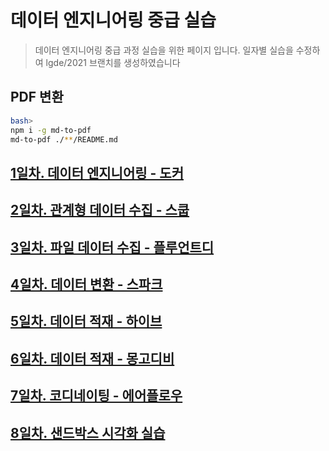 # 데이터 엔지니어링 중급 실습
> 데이터 엔지니어링 중급 과정 실습을 위한 페이지 입니다. 일자별 실습을 수정하여 lgde/2021 브랜치를 생성하였습니다

## PDF 변환
```bash
bash>
npm i -g md-to-pdf
md-to-pdf ./**/README.md
```

## [1일차. 데이터 엔지니어링 - 도커](https://github.com/psyoblade/data-engineer-intermediate-training/tree/master/basic/README.md)

## [2일차. 관계형 데이터 수집 - 스쿱](https://github.com/psyoblade/data-engineer-intermediate-training/tree/master/day1/README.md)
        
## [3일차. 파일 데이터 수집 - 플루언트디](https://github.com/psyoblade/data-engineer-intermediate-training/tree/master/day2/README.md)
        
## [4일차. 데이터 변환 - 스파크](https://github.com/psyoblade/data-engineer-intermediate-training/tree/master/day3/README.md)
        
## [5일차. 데이터 적재 - 하이브](https://github.com/psyoblade/data-engineer-intermediate-training/tree/master/day4/README.md)
        
## [6일차. 데이터 적재 - 몽고디비](https://github.com/psyoblade/data-engineer-intermediate-training/tree/master/day5/README.md)

## [7일차. 코디네이팅 - 에어플로우](https://github.com/psyoblade/data-engineer-intermediate-training/tree/master/day6/README.md)

## [8일차. 샌드박스 시각화 실습](https://github.com/psyoblade/data-engineer-intermediate-training/tree/master/day7/README.md)


